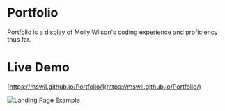 # Portfolio
Portfolio is a display of Molly Wilson's coding experience and proficiency thus far.

# Live Demo
[https://mswil.github.io/Portfolio/](https://mswil.github.io/Portfolio/)

![Landing Page Example](/Portfolio-Landing-Page.png)
